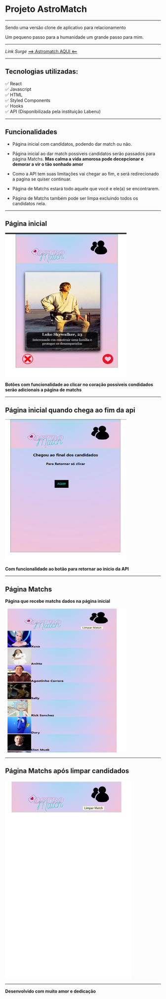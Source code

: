 <h1>Projeto AstroMatch</h1>

---
<p>Sendo uma versão clone de aplicativo para relacionamento</p>
<p>Um pequeno passo para a humanidade um grande passo para mim.</p>

---


*Link Surge*
[==> Astromatch AQUI <==](http://erratic-vegetable.surge.sh/)

---
## Tecnologias utilizadas:

✅ React</br>
✅ Javascript</br>
✅ HTML</br>
✅ Styled Components</br>
✅ Hooks</br>
✅ API (Disponibilizada pela instituição Labenu)</br>

---

## Funcionalidades

- Página inicial com candidatos, podendo dar match ou não.

- Página inicial ao dar match possiveis candidatos serão passados para página Matchs. **Mas calma a vida amorosa pode decepcionar e demorar a vir o tão sonhado amor**

- Como a API tem suas limitações vai chegar ao fim, e será redirecionado a pagina se quiser continuar.

- Página de Matchs estará todo aquele que você e ele(a) se encontrarem.

- Página de Matchs também pode ser limpa excluindo todos os candidatos nela.

---

## Página inicial
![](./astromatch/src/imagens/pagInicials.png)

**<p>Botões com funcionalidade ao clicar no coração possiveis condidados serão adicionais a página de matchs</p>**


---
## Página inicial quando chega ao fim da api

![](./astromatch/src/imagens/pagFimApis.png)

**<p> Com funcionalidade ao botão para retornar ao inicio da API</p>**

---

## Página Matchs

**<p>Página que recebe matchs dados na página inicial</p>**

![](./astromatch/src/imagens/pagMatchss.png)

---

## Página Matchs após limpar candidados
![](./astromatch/src/imagens/pagClearss.png)

--- 

**Desenvolvido com muito amor e dedicação**
